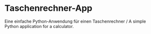 # Taschenrechner-App
Eine einfache Python-Anwendung für einen Taschenrechner / A simple Python application for a calculator. 
